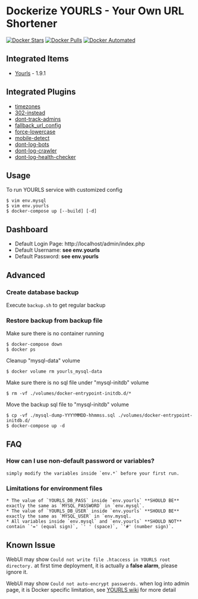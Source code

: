 # Dockerize YOURLS - Your Own URL Shortener

[![Docker Stars](https://img.shields.io/docker/stars/guessi/docker-yourls.svg)](https://hub.docker.com/r/guessi/docker-yourls/)
[![Docker Pulls](https://img.shields.io/docker/pulls/guessi/docker-yourls.svg)](https://hub.docker.com/r/guessi/docker-yourls/)
[![Docker Automated](https://img.shields.io/docker/automated/guessi/docker-yourls.svg)](https://hub.docker.com/r/guessi/docker-yourls/)


## Integrated Items

* [Yourls](http://yourls.org) - 1.9.1


## Integrated Plugins

* [timezones](https://github.com/YOURLS/timezones)
* [302-instead](https://github.com/timcrockford/302-instead)
* [dont-track-admins](https://github.com/dgw/yourls-dont-track-admins)
* [fallback_url_config](http://diegopeinador.com/fallback-url-yourls-plugin)
* [force-lowercase](https://github.com/YOURLS/force-lowercase)
* [mobile-detect](https://github.com/guessi/yourls-mobile-detect)
* [dont-log-bots](https://github.com/YOURLS/dont-log-bots)
* [dont-log-crawler](https://github.com/luixxiul/dont-log-crawlers)
* [dont-log-health-checker](https://github.com/guessi/yourls-dont-log-health-checker)


## Usage

To run YOURLS service with customized config

    $ vim env.mysql
    $ vim env.yourls
    $ docker-compose up [--build] [-d]


## Dashboard

* Default Login Page: http://localhost/admin/index.php
* Default Username: **see env.yourls**
* Default Password: **see env.yourls**


## Advanced

### Create database backup

Execute `backup.sh` to get regular backup


### Restore backup from backup file

Make sure there is no container running

    $ docker-compose down
    $ docker ps

Cleanup "mysql-data" volume

    $ docker volume rm yourls_mysql-data

Make sure there is no sql file under "mysql-initdb" volume

    $ rm -vf ./volumes/docker-entrypoint-initdb.d/*

Move the backup sql file to "mysql-initdb" volume

    $ cp -vf ./mysql-dump-YYYYMMDD-hhmmss.sql ./volumes/docker-entrypoint-initdb.d/
    $ docker-compose up -d


## FAQ

### How can I use non-default password or variables?

    simply modify the variables inside `env.*` before your first run.

### Limitations for environment files

    * The value of `YOURLS_DB_PASS` inside `env.yourls` **SHOULD BE** exactly the same as `MYSQL_PASSWORD` in `env.mysql`.
    * The value of `YOURLS_DB_USER` inside `env.yourls` **SHOULD BE**  exactly the same as `MYSQL_USER` in `env.mysql.
    * All variables inside `env.mysql` and `env.yourls` **SHOULD NOT** contain `'=' (equal sign)`, `' ' (space)`, `'#' (number sign)`.

## Known Issue

WebUI may show `Could not write file .htaccess in YOURLS root directory.`
at first time deployment, it is actually a **false alarm**, please ignore it.

WebUI may show `Could not auto-encrypt passwords.` when log into admin page,
it is Docker specific limitation, see [YOURLS wiki](https://github.com/YOURLS/YOURLS/wiki/Username-Passwords) for more detail

